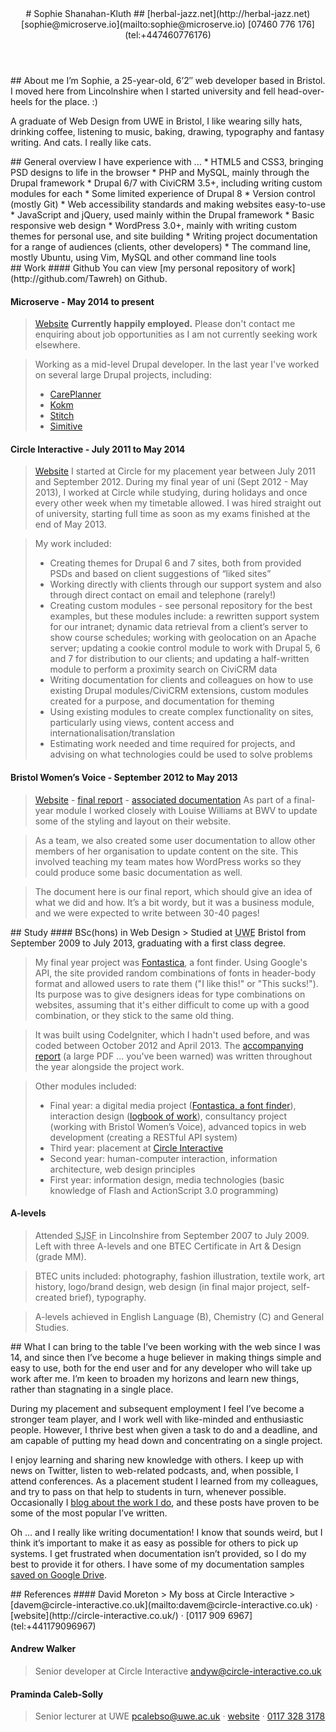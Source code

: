 <article id="page">
<header>
# Sophie Shanahan-Kluth
## <span class="web">[herbal-jazz.net](http://herbal-jazz.net)</span> <span class="email">[sophie@microserve.io](mailto:sophie@microserve.io)</span> <span class="phone">[07460 776 176](tel:+447460776176)</span>
</header>

<section class="about-me">
## About me
I’m Sophie, a 25-year-old, 6’2″ web developer based in Bristol. I moved here from Lincolnshire when I started university and fell head-over-heels for the place. :)

A graduate of Web Design from UWE in Bristol, I like wearing silly hats, drinking coffee, listening to music, baking, drawing, typography and fantasy writing. And cats. I really like cats.
</section>

<section class="overview">
## General overview
I have experience with ...
*   HTML5 and CSS3, bringing PSD designs to life in the browser
*   PHP and MySQL, mainly through the Drupal framework
*   Drupal 6/7 with CiviCRM 3.5+, including writing custom modules for each
*   Some limited experience of Drupal 8
*   Version control (mostly Git)
*   Web accessibility standards and making websites easy-to-use
*   JavaScript and jQuery, used mainly within the Drupal framework
*   Basic responsive web design
*   WordPress 3.0+, mainly with writing custom themes for personal use, and site building
*   Writing project documentation for a range of audiences (clients, other developers)
*   The command line, mostly Ubuntu, using Vim, MySQL and other command line tools
</section>

<section class="work">
## Work
#### Github
You can view [my personal repository of work](http://github.com/Tawreh) on Github.

#### Microserve - May 2014 to present
> [Website](http://microserve.io/)
> **Currently happily employed.** Please don't contact me enquiring about job opportunities as I am not currently seeking work elsewhere.

> Working as a mid-level Drupal developer. In the last year I've worked on several large Drupal projects, including:
> *   [CarePlanner](http://care-planner.co.uk)
> *   [Kokm](http://kokmdemo.com/)
> *   [Stitch](http://stitch.forinsiders.co.uk)
> *   [Simitive](http://simitive.com)

#### Circle Interactive - July 2011 to May 2014
>[Website](http://circle-interactive.co.uk/)
>I started at Circle for my placement year between July 2011 and September 2012\. During my final year of uni (Sept 2012 - May 2013), I worked at Circle while studying, during holidays and once every other week when my timetable allowed. I was hired straight out of university, starting full time as soon as my exams finished at the end of May 2013.

>My work included:
>*   Creating themes for Drupal 6 and 7 sites, both from provided PSDs and based on client suggestions of “liked sites”
>*   Working directly with clients through our support system and also through direct contact on email and telephone (rarely!)
>*   Creating custom modules - see personal repository for the best examples, but these modules include: a rewritten support system for our intranet; dynamic data retrieval from a client’s server to show course schedules; working with geolocation on an Apache server; updating a cookie control module to work with Drupal 5, 6 and 7 for distribution to our clients; and updating a half-written module to perform a proximity search on CiviCRM data
>*   Writing documentation for clients and colleagues on how to use existing Drupal modules/CiviCRM extensions, custom modules created for a purpose, and documentation for theming
>*   Using existing modules to create complex functionality on sites, particularly using views, content access and internationalisation/translation
>*   Estimating work needed and time required for projects, and advising on what technologies could be used to solve problems

#### Bristol Women’s Voice - September 2012 to May 2013
> [Website](http://bristolwomensvoice.org.uk/) - [final report](/cv/bwv/report.pdf) - [associated documentation](/cv/bwv/docs.pdf)
> As part of a final-year module I worked closely with Louise Williams at BWV to update some of the styling and layout on their website.

> As a team, we also created some user documentation to allow other members of her organisation to update content on the site. This involved teaching my team mates how WordPress works so they could produce some basic documentation as well.

> The document here is our final report, which should give an idea of what we did and how. It’s a bit wordy, but it was a business module, and we were expected to write between 30-40 pages!
</section>

<section class="study">
## Study
#### BSc(hons) in Web Design
> Studied at <abbr title="University of the West of England">UWE</abbr> Bristol from September 2009 to July 2013, graduating with a first class degree.

> My final year project was [Fontastica](http://fontastica.herbal-jazz.net), a font finder. Using Google's API, the site provided random combinations of fonts in header-body format and allowed users to rate them ("I like this!" or "This sucks!"). Its purpose was to give designers ideas for type combinations on websites, assuming that it's either difficult to come up with a good combination, or they stick to the same old thing.

> It was built using CodeIgniter, which I hadn't used before, and was coded between October 2012 and April 2013\. The [accompanying report](/cv/dmp/report.pdf) (a large PDF ... you've been warned) was written throughout the year alongside the project work.

> Other modules included:
> *   Final year: a digital media project ([Fontastica, a font finder](http://fontastica.herbal-jazz.net)), interaction design ([logbook of work](http://id.herbal-jazz.net/)), consultancy project (working with Bristol Women’s Voice), advanced topics in web development (creating a RESTful API system)
> *   Third year: placement at [Circle Interactive](http://circle-interactive.co.uk/)
> *   Second year: human-computer interaction, information architecture, web design principles
> *   First year: information design, media technologies (basic knowledge of Flash and ActionScript 3.0 programming)

#### A-levels
> Attended <abbr title="Sleaford Joint Sixth Form">SJSF</abbr> in Lincolnshire from September 2007 to July 2009\. Left with three A-levels and one BTEC Certificate in Art & Design (grade MM).

> BTEC units included: photography, fashion illustration, textile work, art history, logo/brand design, web design (in final major project, self-created brief), typography.

> A-levels achieved in English Language (B), Chemistry (C) and General Studies.
</section>

<section class="what">
## What I can bring to the table
I’ve been working with the web since I was 14, and since then I’ve become a huge believer in making things simple and easy to use, both for the end user and for any developer who will take up work after me. I’m keen to broaden my horizons and learn new things, rather than stagnating in a single place.

During my placement and subsequent employment I feel I’ve become a stronger team player, and I work well with like-minded and enthusiastic people. However, I thrive best when given a task to do and a deadline, and am capable of putting my head down and concentrating on a single project.

I enjoy learning and sharing new knowledge with others. I keep up with news on Twitter, listen to web-related podcasts, and, when possible, I attend conferences. As a placement student I learned from my colleagues, and try to pass on that help to students in turn, whenever possible. Occasionally I [blog about the work I do](http://herbal-jazz.net/category/work/drupal/), and these posts have proven to be some of the most popular I’ve written.

Oh ... and I really like writing documentation! I know that sounds weird, but I think it’s important to make it as easy as possible for others to pick up systems. I get frustrated when documentation isn’t provided, so I do my best to provide it for others. I have some of my documentation samples [saved on Google Drive](https://drive.google.com/folderview?id=0B8GSoyQxjjZ1TTRpMF91UlNtUDg&usp=sharing).
</section>

<section class="references">
## References
#### David Moreton
> My boss at Circle Interactive
> [davem@circle-interactive.co.uk](mailto:davem@circle-interactive.co.uk) · [website](http://circle-interactive.co.uk/) · [0117 909 6967](tel:+441179096967)


#### Andrew Walker
> Senior developer at Circle Interactive
> [andyw@circle-interactive.co.uk](mailto:andyw@circle-interactive.co.uk)


#### Praminda Caleb-Solly
> Senior lecturer at UWE
> [pcalebso@uwe.ac.uk](mailto:pcalebso@uwe.ac.uk) · [website](http://www.cems.uwe.ac.uk/~pcalebso/) · [0117 328 3178](tel:+441173283178)
</section>

</article>
